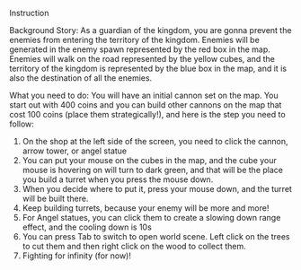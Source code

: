 Instruction

Background Story:
    As a guardian of the kingdom, you are gonna prevent the enemies from entering the territory of the kingdom. Enemies will be generated in the enemy spawn represented by the red box in the map. Enemies will walk on the road represented by the yellow cubes, and the territory of the kingdom is represented by the blue box in the map, and it is also the destination of all the enemies.

What you need to do:
    You will have an initial cannon set on the map. You start out with 400 coins and you can build other cannons on the map that cost 100 coins (place them strategically!), and here is the step you need to follow:
1. On the shop at the left side of the screen, you need to click the cannon, arrow tower, or angel statue
2. You can put your mouse on the cubes in the map, and the cube your mouse is hovering on will turn to dark green, and that will be the place you build a turret when you press the mouse down.
3. When you decide where to put it, press your mouse down, and the turret will be built there.
4. Keep building turrets, because your enemy will be more and more!
5. For Angel statues, you can click them to create a slowing down range effect, and the cooling down is 10s
6. You can press Tab to switch to open world scene. Left click on the trees to cut them and then right click on the wood to collect them.
7. Fighting for infinity (for now)!
